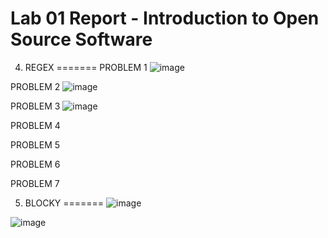 # Lab 01 Report - Introduction to Open Source Software

4. REGEX
=======
PROBLEM 1
![image](https://user-images.githubusercontent.com/48782723/149566709-dc3277dd-537b-41de-ad5d-5a16947813f3.png)

PROBLEM 2
![image](https://user-images.githubusercontent.com/48782723/149568352-1c1ad3b6-207f-42d9-9e2b-6d69fdf0cdc5.png)

PROBLEM 3
![image](https://user-images.githubusercontent.com/48782723/149569331-312e4881-62f9-4a29-9dd9-d9ccf083ddb6.png)

PROBLEM 4

PROBLEM 5

PROBLEM 6

PROBLEM 7

5. BLOCKY
=======
![image](https://user-images.githubusercontent.com/48782723/149563774-aca8881b-7335-4066-957c-907e565eb33e.png)

![image](https://user-images.githubusercontent.com/48782723/149563696-64e8e1ff-bc87-436b-bb4b-fa91617d404d.png)
